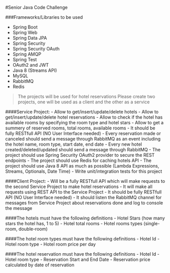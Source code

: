 #Senior Java Code Challenge

###Frameworks/Libraries to be used
  * Spring Boot
  * Spring Web
  * Spring Data JPA
  * Spring Security
  * Spring Security OAuth
  * Spring AMQP
  * Spring Test
  * OAuth2 and JWT
  * Java 8 (Streams API)
  * MySQL
  * RabbitMQ
  * Redis

>The projects will be used for hotel reservations
Please create two projects, one will be used as a client and the other as a service

####Service Project:
    - Allow to get/insert/update/delete hotels
    - Allow to get/insert/update/delete hotel reservations
    - Allow to check if the hotel has available rooms by specifying the room type and hotel stars
    - Allow to get a summery of reserved rooms, total rooms, available rooms 
    - It should be fully RESTfull API (NO User Interface needed)
    - Every reservation made or canceled should send a message through RabbitMQ as an event including the hotel name, room type, start date, end date
    - Every new hotel created/deleted/updated should send a message through RabbitMQ
    - The project should use Spring Security OAuth2 provider to secure the REST endpoints
    - The project should use Redis for caching hotels API
    - The project should use Java 8 API as much as possible (Lambda Expressions, Streams, Optionals, Date Time)
    - Write unit/integration tests for this project

####Client Project:
    - Will be a fully RESTfull API which will make requests to the second Service Project to make hotel reservations
    - It will make all requests using REST API to the Service Project
    - It should be fully RESTfull API (NO User Interface needed)
    - It should listen the RabbitMQ channel for messages from Service Project about reservations done and log to console the message

####The hotels must have the following definitions
    - Hotel Stars (how many stars the hotel has, 1 to 5)
    - Hotel total rooms
    - Hotel rooms types (single-room, double-room)

####The hotel room types must have the following definitions
    - Hotel Id
    - Hotel room type
    - Hotel room price per day

####The hotel reservation must have the following definitions
    - Hotel Id
    - Hotel room type
    - Reservation Start and End Date
    - Reservation price calculated by date of reservation
